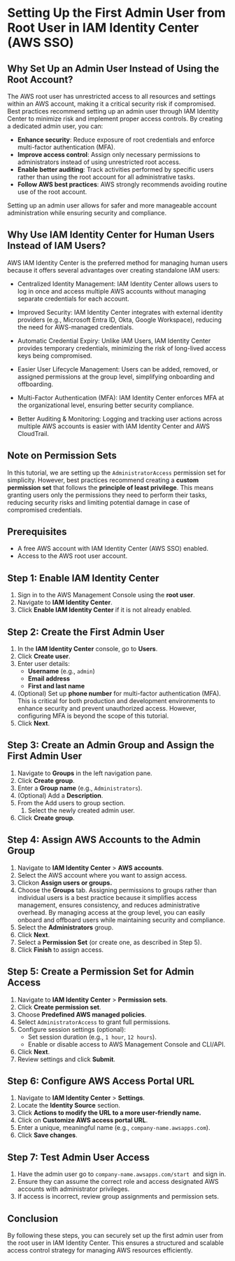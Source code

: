# Setting Up the First Admin User from Root User in IAM Identity Center (AWS SSO)

## Why Set Up an Admin User Instead of Using the Root Account?

The AWS root user has unrestricted access to all resources and settings within an AWS account, making it a critical security risk if compromised. Best practices recommend setting up an admin user through IAM Identity Center to minimize risk and implement proper access controls. By creating a dedicated admin user, you can:

- **Enhance security**: Reduce exposure of root credentials and enforce multi-factor authentication (MFA).
- **Improve access control**: Assign only necessary permissions to administrators instead of using unrestricted root access.
- **Enable better auditing**: Track activities performed by specific users rather than using the root account for all administrative tasks.
- **Follow AWS best practices**: AWS strongly recommends avoiding routine use of the root account.

Setting up an admin user allows for safer and more manageable account administration while ensuring security and compliance.

## Why Use IAM Identity Center for Human Users Instead of IAM Users?

AWS IAM Identity Center is the preferred method for managing human users because it offers several advantages over creating standalone IAM users:

- Centralized Identity Management: IAM Identity Center allows users to log in once and access multiple AWS accounts without managing separate credentials for each account.

- Improved Security: IAM Identity Center integrates with external identity providers (e.g., Microsoft Entra ID, Okta, Google Workspace), reducing the need for AWS-managed credentials.

- Automatic Credential Expiry: Unlike IAM Users, IAM Identity Center provides temporary credentials, minimizing the risk of long-lived access keys being compromised.

- Easier User Lifecycle Management: Users can be added, removed, or assigned permissions at the group level, simplifying onboarding and offboarding.

- Multi-Factor Authentication (MFA): IAM Identity Center enforces MFA at the organizational level, ensuring better security compliance.

- Better Auditing & Monitoring: Logging and tracking user actions across multiple AWS accounts is easier with IAM Identity Center and AWS CloudTrail.

## Note on Permission Sets

In this tutorial, we are setting up the `AdministratorAccess` permission set for simplicity. However, best practices recommend creating a **custom permission set** that follows the **principle of least privilege**. This means granting users only the permissions they need to perform their tasks, reducing security risks and limiting potential damage in case of compromised credentials.

## Prerequisites

- A free AWS account with IAM Identity Center (AWS SSO) enabled.
- Access to the AWS root user account.

## Step 1: Enable IAM Identity Center

1. Sign in to the AWS Management Console using the **root user**.
2. Navigate to **IAM Identity Center**.
3. Click **Enable IAM Identity Center** if it is not already enabled.

## Step 2: Create the First Admin User

1. In the **IAM Identity Center** console, go to **Users**.
2. Click **Create user**.
3. Enter user details:
   - **Username** (e.g., `admin`)
   - **Email address**
   - **First and last name**
4. (Optional) Set up **phone number** for multi-factor authentication (MFA). This is critical for both production and development environments to enhance security and prevent unauthorized access. However, configuring MFA is beyond the scope of this tutorial.
5. Click **Next**.

## Step 3: Create an Admin Group and Assign the First Admin User

1. Navigate to **Groups** in the left navigation pane.
2. Click **Create group**.
3. Enter a **Group name** (e.g., `Administrators`).
4. (Optional) Add a **Description**.
5. From the Add users to group section. 
   1. Select the newly created admin user.
6. Click **Create group**.

## Step 4: Assign AWS Accounts to the Admin Group

1. Navigate to **IAM Identity Center** > **AWS accounts**.
2. Select the AWS account where you want to assign access.
3. Clickon **Assign users or groups.**
4. Choose the **Groups** tab. Assigning permissions to groups rather than individual users is a best practice because it simplifies access management, ensures consistency, and reduces administrative overhead. By managing access at the group level, you can easily onboard and offboard users while maintaining security and compliance.
5. Select the **Administrators** group.
6. Click **Next**.
7. Select a **Permission Set** (or create one, as described in Step 5).
8. Click **Finish** to assign access.

## Step 5: Create a Permission Set for Admin Access

1. Navigate to **IAM Identity Center** > **Permission sets**.
2. Click **Create permission set**.
3. Choose **Predefined AWS managed policies**.
4. Select `AdministratorAccess` to grant full permissions.
5. Configure session settings (optional):
   - Set session duration (e.g., `1 hour`, `12 hours`).
   - Enable or disable access to AWS Management Console and CLI/API.
6. Click **Next**.
7. Review settings and click **Submit**.

## Step 6: Configure AWS Access Portal URL

1. Navigate to **IAM Identity Center** > **Settings**.
2. Locate the **Identity Source** section.
3. Click **Actions to modify the URL to a more user-friendly name.**
4. Click on **Customize AWS access portal URL**.
5. Enter a unique, meaningful name (e.g., `company-name.awsapps.com`).
6. Click **Save changes**.

## Step 7: Test Admin User Access

1. Have the admin user go to `company-name.awsapps.com/start`  and sign in.
2. Ensure they can assume the correct role and access designated AWS accounts with administrator privileges.
3. If access is incorrect, review group assignments and permission sets.

## Conclusion

By following these steps, you can securely set up the first admin user from the root user in IAM Identity Center. This ensures a structured and scalable access control strategy for managing AWS resources efficiently.


